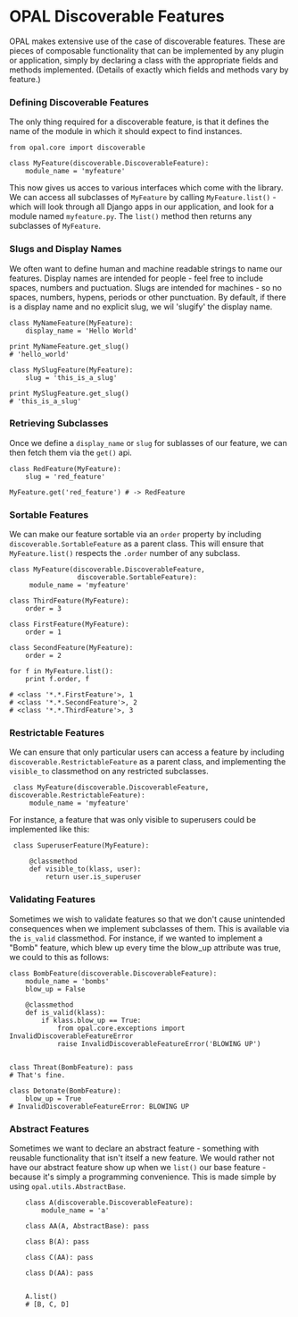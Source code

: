 # OPAL Discoverable Features

OPAL makes extensive use of the case of discoverable features. These are pieces of
composable functionality that can be implemented by any plugin or application,
simply by declaring a class with the appropriate fields and methods implemented. (Details
of exactly which fields and methods vary by feature.)

### Defining Discoverable Features

The only thing required for a discoverable feature, is that it defines the name of
the module in which it should expect to find instances.

    from opal.core import discoverable

    class MyFeature(discoverable.DiscoverableFeature):
        module_name = 'myfeature'


This now gives us acces to various interfaces which come with the library. We can access
all subclasses of `MyFeature` by calling `MyFeature.list()` - which will look through all
Django apps in our application, and look for a module named `myfeature.py`. The `list()`
method then returns any subclasses of `MyFeature`.

### Slugs and Display Names

We often want to define human and machine readable strings to name our features. Display
names are intended for people - feel free to include spaces, numbers and puctuation. Slugs
are intended for machines - so no spaces, numbers, hypens, periods or other punctuation. By
default, if there is a display name and no explicit slug, we wil 'slugify' the display name.

    class MyNameFeature(MyFeature):
        display_name = 'Hello World'

    print MyNameFeature.get_slug()
    # 'hello_world'

    class MySlugFeature(MyFeature):
        slug = 'this_is_a_slug'

    print MySlugFeature.get_slug()
    # 'this_is_a_slug'

### Retrieving Subclasses

Once we define a `display_name` or `slug` for sublasses of our feature, we can then fetch them via
the `get()` api.

    class RedFeature(MyFeature):
        slug = 'red_feature'

    MyFeature.get('red_feature') # -> RedFeature


### Sortable Features

We can make our feature sortable via an `order` property by including
 `discoverable.SortableFeature` as a parent class. This will ensure that `MyFeature.list()`
 respects the `.order` number of any subclass.


    class MyFeature(discoverable.DiscoverableFeature,
                     discoverable.SortableFeature):
         module_name = 'myfeature'

    class ThirdFeature(MyFeature):
        order = 3

    class FirstFeature(MyFeature):
        order = 1

    class SecondFeature(MyFeature):
        order = 2

    for f in MyFeature.list():
        print f.order, f

    # <class '*.*.FirstFeature'>, 1
    # <class '*.*.SecondFeature'>, 2
    # <class '*.*.ThirdFeature'>, 3


### Restrictable Features

We can ensure that only particular users can access a feature by including
 `discoverable.RestrictableFeature` as a parent class, and implementing the `visible_to`
 classmethod on any restricted subclasses.

     class MyFeature(discoverable.DiscoverableFeature, discoverable.RestrictableFeature):
         module_name = 'myfeature'

 For instance, a feature that was only visible to superusers could be implemented like this:

     class SuperuserFeature(MyFeature):

         @classmethod
         def visible_to(klass, user):
             return user.is_superuser

### Validating Features

Sometimes we wish to validate features so that we don't cause unintended consequences when
we implement subclasses of them. This is available via the `is_valid` classmethod. For instance,
if we wanted to implement a "Bomb" feature, which blew up every time the blow_up attribute was
true, we could to this as follows:

    class BombFeature(discoverable.DiscoverableFeature):
        module_name = 'bombs'
        blow_up = False

        @classmethod
        def is_valid(klass):
            if klass.blow_up == True:
                from opal.core.exceptions import InvalidDiscoverableFeatureError
                raise InvalidDiscoverableFeatureError('BLOWING UP')


    class Threat(BombFeature): pass
    # That's fine.

    class Detonate(BombFeature):
        blow_up = True
    # InvalidDiscoverableFeatureError: BLOWING UP

### Abstract Features

Sometimes we want to declare an abstract feature - something with reusable functionality
that isn't itself a new feature. We would rather not have our abstract feature show up
when we `list()` our base feature - because it's simply a programming convenience. This
is made simple by using `opal.utils.AbstractBase`.

        class A(discoverable.DiscoverableFeature):
            module_name = 'a'

        class AA(A, AbstractBase): pass

        class B(A): pass

        class C(AA): pass

        class D(AA): pass


        A.list()
        # [B, C, D]
